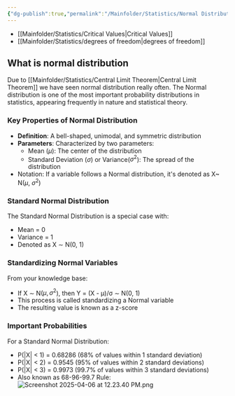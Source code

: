 ```yaml
---
{"dg-publish":true,"permalink":"/Mainfolder/Statistics/Normal Distribution/"}
---
```


- [[Mainfolder/Statistics/Critical Values\|Critical Values]]
- [[Mainfolder/Statistics/degrees of freedom\|degrees of freedom]]

## What is normal distribution

Due to [[Mainfolder/Statistics/Central Limit Theorem\|Central Limit Theorem]] we have seen normal distribution really often. 
The Normal distribution is one of the most important probability distributions in statistics, appearing frequently in nature and statistical theory.

### Key Properties of Normal Distribution
- **Definition**: A bell-shaped, unimodal, and symmetric distribution
- **Parameters**: Characterized by two parameters:
  - Mean ($\mu$): The center of the distribution
  - Standard Deviation ($\sigma$) or Variance($\sigma^{2}$): The spread of the distribution
- Notation: If a variable follows a Normal distribution, it's denoted as X~ N($\mu$, $\sigma^{2}$)

### Standard Normal Distribution
The Standard Normal Distribution is a special case with:
- Mean = 0
- Variance = 1
- Denoted as X ∼ N(0, 1)

### Standardizing Normal Variables
From your knowledge base:
- If X ∼ N($\mu, \sigma^{2}$), then Y = (X - μ)/σ ∼ N(0, 1)
- This process is called standardizing a Normal variable
- The resulting value is known as a z-score

### Important Probabilities
For a Standard Normal Distribution:
- P(|X| < 1) = 0.68286 (68% of values within 1 standard deviation)
- P(|X| < 2) = 0.9545 (95% of values within 2 standard deviations)
- P(|X| < 3) = 0.9973 (99.7% of values within 3 standard deviations)
- Also known as 68-96-99.7 Rule:![Screenshot 2025-04-06 at 12.23.40 PM.png](/img/user/%E9%99%84%E4%BB%B6/Screenshot%202025-04-06%20at%2012.23.40%20PM.png)

